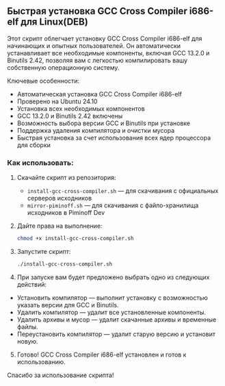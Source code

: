 ## Быстрая установка GCC Cross Compiler i686-elf для Linux(DEB)

Этот скрипт облегчает установку GCC Cross Compiler i686-elf для начинающих и опытных пользователей. Он автоматически устанавливает все необходимые компоненты, включая GCC 13.2.0 и Binutils 2.42, позволяя вам с легкостью компилировать вашу собственную операционную систему.

Ключевые особенности:
- Автоматическая установка GCC Cross Compiler i686-elf
- Проверено на Ubuntu 24.10
- Установка всех необходимых компонентов
- GCC 13.2.0 и Binutils 2.42 включены
- Возможность выбора версии GCC и Binutils при установке
- Поддержка удаления компилятора и очистки мусора
- Быстрая установка за счет использования всех ядер процессора для сборки

### Как использовать:

1. Скачайте скрипт из репозитория:
   - `install-gcc-cross-compiler.sh` — для скачивания с официальных серверов исходников
   - `mirror-piminoff.sh` — для скачивания с файло-хранилища исходников в Piminoff Dev

2. Дайте права на выполнение:
   ```bash
   chmod +x install-gcc-cross-compiler.sh
3. Запустите скрипт:
   ```bash
   ./install-gcc-cross-compiler.sh
4. При запуске вам будет предложено выбрать одно из следующих действий:

- Установить компилятор — выполнит установку с возможностью указать версии для GCC и Binutils.
- Удалить компилятор — удалит все установленные компоненты.
- Удалить архивы и мусор — удалит скачанные архивы и временные файлы.
- Переустановить компилятор — удалит старую версию и установит новую.

5. Готово! GCC Cross Compiler i686-elf установлен и готов к использованию.

Спасибо за использование скрипта! 

